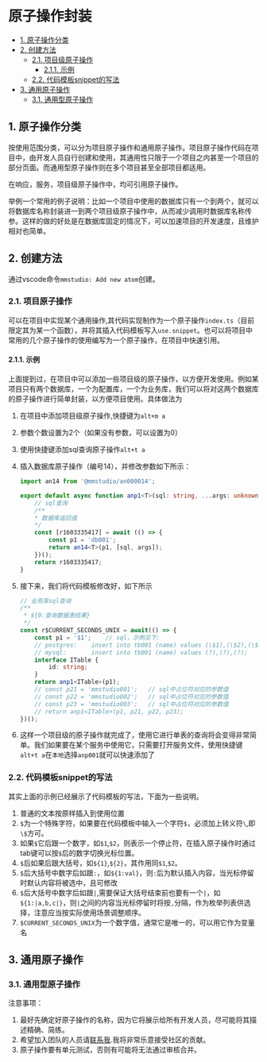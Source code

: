 # 原子操作封装
<!-- TOC -->

- [1. 原子操作分类](#1-原子操作分类)
- [2. 创建方法](#2-创建方法)
	- [2.1. 项目级原子操作](#21-项目级原子操作)
		- [2.1.1. 示例](#211-示例)
	- [2.2. 代码模板snippet的写法](#22-代码模板snippet的写法)
- [3. 通用原子操作](#3-通用原子操作)
	- [3.1. 通用型原子操作](#31-通用型原子操作)

<!-- /TOC -->
## 1. 原子操作分类

按使用范围分类，可以分为项目原子操作和通用原子操作。项目原子操作代码在项目中，由开发人员自行创建和使用，其通用性只限于一个项目之内甚至一个项目的部分页面。而通用型原子操作则在多个项目甚至全部项目都适用。

在响应，服务，项目级原子操作中，均可引用原子操作。

举例一个常用的例子说明：比如一个项目中使用的数据库只有一个到两个，就可以将数据库名称封装进一到两个项目级原子操作中，从而减少调用时数据库名称传参。这样的做的好处是在数据库固定的情况下，可以加速项目的开发速度，且维护相对也简单。

## 2. 创建方法

通过vscode命令`mmstudio: Add new atom`创建。

### 2.1. 项目原子操作

可以在项目中实现某个通用操作,其代码实现制作为一个原子操作`index.ts`（目前限定其为某一个函数），并将其插入代码模板写入`use.snippet`。也可以将项目中常用的几个原子操作的使用编写为一个原子操作，在项目中快速引用。

#### 2.1.1. 示例

上面提到过，在项目中可以添加一些项目级的原子操作，以方便开发使用。例如某项目只有两个数据库，一个为配置库，一个为业务库，我们可以将对这两个数据库的原子操作进行简单封装，以方便项目使用。具体做法为

1. 在项目中添加项目级原子操作,快捷键为`alt+m a`
1. 参数个数设置为2个（如果没有参数，可以设置为0）
1. 使用快捷键添加sql查询原子操作`alt+t a`
1. 插入数据库原子操作（编号14），并修改参数如下所示：

	```ts
	import an14 from '@mmstudio/an000014';

	export default async function anp1<T>(sql: string, ...args: unknown[]) {
		// sql查询
		/**
		* 数据库返回值
		*/
		const [r1603335417] = await (() => {
			const p1 = 'db001';
			return an14<T>(p1, [sql, args]);
		})();
		return r1603335417;
	}
	```

1. 接下来，我们将代码模板修改好，如下所示

	```ts
	// 业务库sql查询
	/**
	 * ${0:查询数据表结果}
	 */
	const r$CURRENT_SECONDS_UNIX = await(() => {
		const p1 = '$1';	// sql，示例见下:
		// postgres:	insert into tb001 (name) values (\$1),(\$2),(\$3);
		// mysql:		insert into tb001 (name) values (?),(?),(?);
		interface ITable {
			id: string;
		}
		return anp1<ITable>(p1);
		// const p21 = 'mmstudio001';	// sql中占位符对应的参数值
		// const p22 = 'mmstudio002';	// sql中占位符对应的参数值
		// const p23 = 'mmstudio003';	// sql中占位符对应的参数值
		// return anp1<ITable>(p1, p21, p22, p23);
	})();
	```

1. 这样一个项目级的原子操作就完成了，使用它进行单表的查询将会变得非常简单。我们如果要在某个服务中使用它，只需要打开服务文件，使用快捷键`alt+t a`在`本地`选择`anp001`就可以快速添加了

### 2.2. 代码模板snippet的写法

其实上面的示例已经展示了代码模板的写法，下面为一些说明。

1. 普通的文本按原样插入到使用位置
1. `$`为一个特殊字符，如果要在代码模板中输入一个字符`$`，必须加上转义符`\`,即`\$`方可。
1. 如果`$`它后跟一个数字，如`$1`,`$2`，则表示一个停止符，在插入原子操作时通过tab键可以按`$`后的数字切换光标位置。
1. `$`后如果后跟大括号，如`${1}`,`${2}`，其作用同`$1`,`$2`。
1. `$`后大括号中数字后如跟`:`，如`${1:val}`，则`:`后为默认插入内容，当光标停留时默认内容将被选中，且可修改
1. `$`后大括号中数字后如跟`|`,需要保证大括号结束前也要有一个`|`，如`${1:|a,b,c|}`，则`|`之间的内容当光标停留时将按`,`分隔，作为枚举列表供选择，注意应当按实际使用场景调整顺序。
1. `$CURRENT_SECONDS_UNIX`为一个数字值，通常它是唯一的，可以用它作为变量名

## 3. 通用原子操作

### 3.1. 通用型原子操作

注意事项：

1. 最好先确定好原子操作的名称，因为它将展示给所有开发人员，尽可能将其描述精确、简练。
1. 希望加入团队的人员请[联系我](mailto:tao_qiufeng@126.com).我将非常乐意接受社区的贡献。
1. 原子操作要有单元测试，否则有可能将无法通过审核合并。
